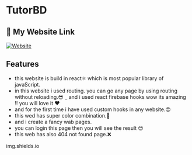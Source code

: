 # TutorBD

 


## 🔗 My Website Link
[![Website](https://img.shields.io/badge/let's-go-000?style=for-the-badge&logo=&logoColor=white)](https://chic-marigold-ba0c5a.netlify.app/)
  

## Features

-  this website is build in react⚛️ which is most popular library of javaScript. 
- in this website i used routing. you can go any page by using routing without reloading.😎
_  and i used react firebase hooks wow its amazing !! you will love it ❤
-  and for the first time i have used custom hooks in any website.😍
- this wed has super color combination.🎨
- and i create a fancy wab pages.
- you can login this page then you will see the result 😍
- this web has also 404 not found page.❌

img.shields.io